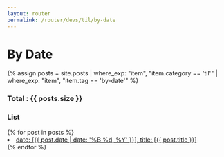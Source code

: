 ```yaml
---
layout: router
permalink: /router/devs/til/by-date
---
```


<h1>By Date</h1>

{% assign posts = site.posts | where_exp: "item", "item.category == 'til'" | where_exp: "item", "item.tag == 'by-date'" %}

<h3>Total : {{ posts.size }}</h3>

<h3>List</h3>
{% for post in posts %}
<li>
  <a href="{{ post.url }}"> date: [{{ post.date | date: '%B %d, %Y' }}], title: [{{ post.title }}]</a>
</li>
{% endfor %}
